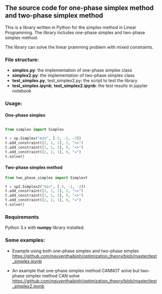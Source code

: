 ## The source code for one-phase simplex method and two-phase simplex method

This is a library written in Python for the simplex method in Linear Programming. The library includes one-phase simplex and two-phase simplex method.

The library can solve the linear pramming problem with mixed constraints.

### File structure:
- **simplex.py**: the implementation of one-phase simplex class
- **simplex2.py**: the implementation of two-phase simplex class
- **test_simplex.py**, test_simplex2.py: the script to test the library
- **test_simplex.ipynb**, **test_simplex2.ipynb**: the test results in jupyter notebook

### Usage:

#### One-phase simplex
```python

from simplex import Simplex

t = sp.Simplex("min", [-3, -1, -3])
t.add_constraint([2, 1, 1], 2, ">=")
t.add_constraint([1, 1, 3], 5, "<=")
t.add_constraint([2, 2, 1], 6, "=")
t.solve()

```

#### Two-phase simplex method
```python
from two_phase_simplex import Simplext

t = sp2.Simplex2("min", [-3, -1, -3])
t.add_constraint([2, 1, 1], 2, ">=")
t.add_constraint([1, 1, 3], 5, "<=")
t.add_constraint([2, 2, 1], 6, "=")
t.solve()
```

### Requirements
Python 3.x with **numpy** library installed.

### Some examples:
- Example using both one-phase simplex and two-phase simplex
https://github.com/nguyenthaibinh/optimization_theory/blob/master/test_simplex.ipynb

- An example that one-phase simplex method CANNOT solve but two-phase simplex method CAN solve
https://github.com/nguyenthaibinh/optimization_theory/blob/master/test_simplex2.ipynb
  
